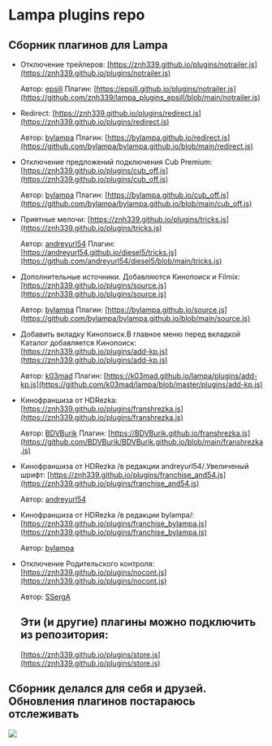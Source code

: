 #      Lampa plugins repo
## Сборник плагинов для Lampa

* Отключение трейлеров:
 [https://znh339.github.io/plugins/notrailer.js](https://znh339.github.io/plugins/notrailer.js)
  
  Автор: [epsill](https://github.com/epsill) 
  Плагин: [https://epsill.github.io/plugins/notrailer.js](https://github.com/znh339/lampa_plugins_epsill/blob/main/notrailer.js)
   

* Redirect:
 [https://znh339.github.io/plugins/redirect.js](https://znh339.github.io/plugins/redirect.js)
  
  Автор: [bylampa](https://github.com/bylampa)
  Плагин: [https://bylampa.github.io/redirect.js](https://github.com/bylampa/bylampa.github.io/blob/main/redirect.js) 

* Отключение предложений подключения Cub Premium:
 [https://znh339.github.io/plugins/cub_off.js](https://znh339.github.io/plugins/cub_off.js)
  
  Автор: [bylampa](https://github.com/bylampa)
  Плагин: [https://bylampa.github.io/cub_off.js](https://github.com/bylampa/bylampa.github.io/blob/main/cub_off.js)
  

* Приятные мелочи:
 [https://znh339.github.io/plugins/tricks.js](https://znh339.github.io/plugins/tricks.js)
  
  Автор: [andreyurl54](https://github.com/andreyurl54)
  Плагин: [https://andreyurl54.github.io/diesel5/tricks.js](https://github.com/andreyurl54/diesel5/blob/main/tricks.js)


* Дополнительные источники. Добавляются Кинопоиск и Filmix:
 [https://znh339.github.io/plugins/source.js](https://znh339.github.io/plugins/source.js)
  
  Автор: [bylampa](https://github.com/bylampa)
  Плагин: [https://bylampa.github.io/source.js](https://github.com/bylampa/bylampa.github.io/blob/main/source.js)

* Добавить вкладку Кинопоиск.В главное меню перед вкладкой Каталог добавляется Кинопоиск:
 [https://znh339.github.io/plugins/add-kp.js](https://znh339.github.io/plugins/add-kp.js)
  
  Автор: [k03mad](https://github.com/k03mad)
  Плагин: [https://k03mad.github.io/lampa/plugins/add-kp.js](https://github.com/k03mad/lampa/blob/master/plugins/add-kp.js)

* Кинофраншиза от HDRezka:
 [https://znh339.github.io/plugins/franshrezka.js](https://znh339.github.io/plugins/franshrezka.js)
  
  Автор: [BDVBurik](https://github.com/BDVBurik)
  Плагин: [https://BDVBurik.github.io/franshrezka.js](https://github.com/BDVBurik/BDVBurik.github.io/blob/main/franshrezka.js)

* Кинофраншиза от HDRezka /в редакции andreyurl54/.Увеличеный шрифт:
 [https://znh339.github.io/plugins/franchise_and54.js](https://znh339.github.io/plugins/franchise_and54.js)
  
  Автор: [andreyurl54](https://github.com/andreyurl54)

* Кинофраншиза от HDRezka /в редакции bylampa/:
 [https://znh339.github.io/plugins/franchise_bylampa.js](https://znh339.github.io/plugins/franchise_bylampa.js)
  
  Автор: [bylampa](https://github.com/bylampa)

* Отключение Родительского контроля:
 [https://znh339.github.io/plugins/nocont.js](https://znh339.github.io/plugins/nocont.js)
  
  Автор: [SSergA](https://github.com/SSergA)

  ## Эти (и другие) плагины можно подключить из репозитория:

   [https://znh339.github.io/plugins/store.js](https://znh339.github.io/plugins/store.js)
  
## Сборник делался для себя и друзей. Обновления плагинов постараюсь отслеживать
![](https://komarev.com/ghpvc/?username=znh339)
  
